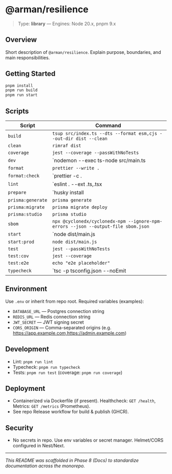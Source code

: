 # @arman/resilience

> Type: **library** — Engines: Node 20.x, pnpm 9.x

## Overview
Short description of `@arman/resilience`. Explain purpose, boundaries, and main responsibilities.

## Getting Started
```bash
pnpm install
pnpm run build
pnpm run start
```

## Scripts
| Script | Command |
|---|---|
| `build` | `tsup src/index.ts --dts --format esm,cjs --out-dir dist --clean` |
| `clean` | `rimraf dist` |
| `coverage` | `jest --coverage --passWithNoTests` |
| `dev` | `nodemon --exec ts-node src/main.ts || echo "dev script placeholder"` |
| `format` | `prettier --write .` |
| `format:check` | `prettier -c . || echo "no prettier"` |
| `lint` | `eslint . --ext .ts,.tsx || echo "no lint"` |
| `prepare` | `husky install || true` |
| `prisma:generate` | `prisma generate` |
| `prisma:migrate` | `prisma migrate deploy` |
| `prisma:studio` | `prisma studio` |
| `sbom` | `npx @cyclonedx/cyclonedx-npm --ignore-npm-errors --json --output-file sbom.json` |
| `start` | `node dist/main.js || next start -p 3000 || echo "no start"` |
| `start:prod` | `node dist/main.js` |
| `test` | `jest --passWithNoTests` |
| `test:cov` | `jest --coverage` |
| `test:e2e` | `echo "e2e placeholder"` |
| `typecheck` | `tsc -p tsconfig.json --noEmit || echo 'no tsconfig'` |

## Environment
Use `.env` or inherit from repo root. Required variables (examples):
- `DATABASE_URL` — Postgres connection string
- `REDIS_URL` — Redis connection string
- `JWT_SECRET` — JWT signing secret
- `CORS_ORIGIN` — Comma-separated origins (e.g. https://app.example.com,https://admin.example.com)

## Development
- Lint: `pnpm run lint`
- Typecheck: `pnpm run typecheck`
- Tests: `pnpm run test` (coverage: `pnpm run coverage`)

## Deployment
- Containerized via Dockerfile (if present). Healthcheck: `GET /health`, Metrics: `GET /metrics` (Prometheus).
- See repo Release workflow for build & publish (GHCR).

## Security
- No secrets in repo. Use env variables or secret manager. Helmet/CORS configured in Nest/Next.

---
_This README was scaffolded in Phase 8 (Docs) to standardize documentation across the monorepo._
